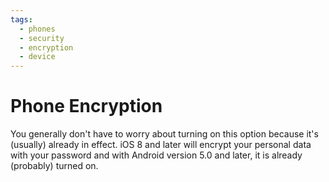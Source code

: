 ```yaml
---
tags:
  - phones
  - security
  - encryption
  - device
---
```

# Phone Encryption

You generally don't have to worry about turning on this option because it's (usually) already in effect. iOS 8 and later will encrypt your personal data with your password and with Android version 5.0 and later, it is already (probably) turned on.
